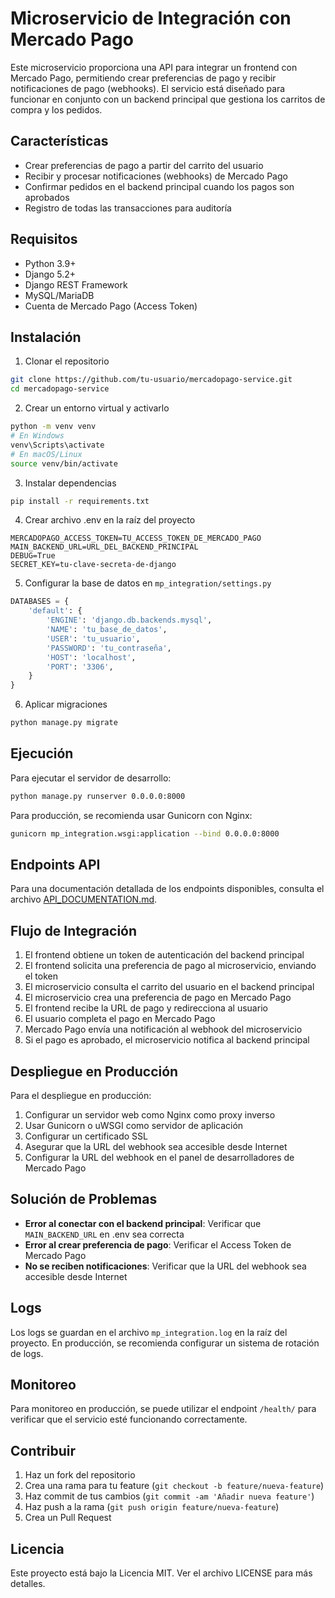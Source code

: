 # Microservicio de Integración con Mercado Pago

Este microservicio proporciona una API para integrar un frontend con Mercado Pago, permitiendo crear preferencias de pago y recibir notificaciones de pago (webhooks). El servicio está diseñado para funcionar en conjunto con un backend principal que gestiona los carritos de compra y los pedidos.

## Características

- Crear preferencias de pago a partir del carrito del usuario
- Recibir y procesar notificaciones (webhooks) de Mercado Pago
- Confirmar pedidos en el backend principal cuando los pagos son aprobados
- Registro de todas las transacciones para auditoría

## Requisitos

- Python 3.9+
- Django 5.2+
- Django REST Framework
- MySQL/MariaDB
- Cuenta de Mercado Pago (Access Token)

## Instalación

1. Clonar el repositorio

```bash
git clone https://github.com/tu-usuario/mercadopago-service.git
cd mercadopago-service
```

2. Crear un entorno virtual y activarlo

```bash
python -m venv venv
# En Windows
venv\Scripts\activate
# En macOS/Linux
source venv/bin/activate
```

3. Instalar dependencias

```bash
pip install -r requirements.txt
```

4. Crear archivo .env en la raíz del proyecto

```
MERCADOPAGO_ACCESS_TOKEN=TU_ACCESS_TOKEN_DE_MERCADO_PAGO
MAIN_BACKEND_URL=URL_DEL_BACKEND_PRINCIPAL
DEBUG=True
SECRET_KEY=tu-clave-secreta-de-django
```

5. Configurar la base de datos en `mp_integration/settings.py`

```python
DATABASES = {
    'default': {
        'ENGINE': 'django.db.backends.mysql',
        'NAME': 'tu_base_de_datos',
        'USER': 'tu_usuario',
        'PASSWORD': 'tu_contraseña',
        'HOST': 'localhost',
        'PORT': '3306',
    }
}
```

6. Aplicar migraciones

```bash
python manage.py migrate
```

## Ejecución

Para ejecutar el servidor de desarrollo:

```bash
python manage.py runserver 0.0.0.0:8000
```

Para producción, se recomienda usar Gunicorn con Nginx:

```bash
gunicorn mp_integration.wsgi:application --bind 0.0.0.0:8000
```

## Endpoints API

Para una documentación detallada de los endpoints disponibles, consulta el archivo [API_DOCUMENTATION.md](./API_DOCUMENTATION.md).

## Flujo de Integración

1. El frontend obtiene un token de autenticación del backend principal
2. El frontend solicita una preferencia de pago al microservicio, enviando el token
3. El microservicio consulta el carrito del usuario en el backend principal
4. El microservicio crea una preferencia de pago en Mercado Pago
5. El frontend recibe la URL de pago y redirecciona al usuario
6. El usuario completa el pago en Mercado Pago
7. Mercado Pago envía una notificación al webhook del microservicio
8. Si el pago es aprobado, el microservicio notifica al backend principal

## Despliegue en Producción

Para el despliegue en producción:

1. Configurar un servidor web como Nginx como proxy inverso
2. Usar Gunicorn o uWSGI como servidor de aplicación
3. Configurar un certificado SSL
4. Asegurar que la URL del webhook sea accesible desde Internet
5. Configurar la URL del webhook en el panel de desarrolladores de Mercado Pago

## Solución de Problemas

- **Error al conectar con el backend principal**: Verificar que `MAIN_BACKEND_URL` en .env sea correcta
- **Error al crear preferencia de pago**: Verificar el Access Token de Mercado Pago
- **No se reciben notificaciones**: Verificar que la URL del webhook sea accesible desde Internet

## Logs

Los logs se guardan en el archivo `mp_integration.log` en la raíz del proyecto. En producción, se recomienda configurar un sistema de rotación de logs.

## Monitoreo

Para monitoreo en producción, se puede utilizar el endpoint `/health/` para verificar que el servicio esté funcionando correctamente.

## Contribuir

1. Haz un fork del repositorio
2. Crea una rama para tu feature (`git checkout -b feature/nueva-feature`)
3. Haz commit de tus cambios (`git commit -am 'Añadir nueva feature'`)
4. Haz push a la rama (`git push origin feature/nueva-feature`)
5. Crea un Pull Request

## Licencia

Este proyecto está bajo la Licencia MIT. Ver el archivo LICENSE para más detalles.

